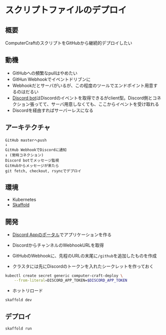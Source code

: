 # スクリプトファイルのデプロイ

## 概要

ComputerCraftのスクリプトをGitHubから継続的デプロイしたい

## 動機

- GitHubへの頻繁なpullはやめたい
- GitHun Webhookでイベントドリブンに
- Webhookだとサーバがいるが、この程度のツールでエンドポイント用意するのはだるい
- [Discord bot](https://discord.com/developers/applications)はDiscordのイベントを取得できるがclient型。Discord側とコネクション張ってて、サーバ用意しなくても、ここからイベントを受け取れる
- Discordを経由すればサーバーレスになる

## アーキテクチャ

```
GitHub masterへpush
↓
GitHub WebhookでDiscordに通知
↕ (常時コネクション)
Discord botでメッセージ監視
GitHubからメッセージが来たら
git fetch, checkout, rsyncでデプロイ
```

## 環境

- Kubernetes
- [Skaffold](https://skaffold.dev/)

## 開発

- [Discord Appのポータル](https://discord.com/developers/applications)でアプリケーションを作る
- DiscordからチャンネルのWebhookURLを取得
- GitHubのWebhookに、先程のURLの末尾に`/github`を追加したものを作成

- クラスタには先にDiscordのトークンを入れたシークレットを作っておく

```sh
kubectl create secret generic computer-craft-deploy \
    --from-literal=DISCORD_APP_TOKEN=$DISCORD_APP_TOKEN
```

- ホットリロード

```sh
skaffold dev
```

## デプロイ

```sh
skaffold run
```
